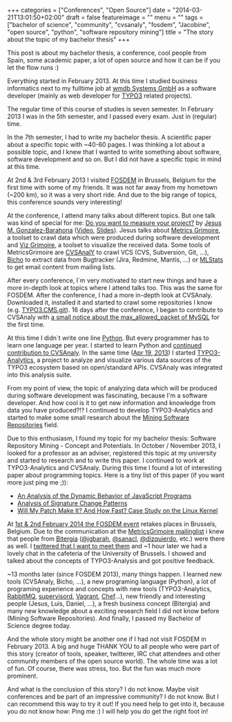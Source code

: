 +++
categories = ["Conferences", "Open Source"]
date = "2014-03-21T13:01:50+02:00"
draft = false
featureimage = ""
menu = ""
tags = ["bachelor of science", "community", "cvsanaly", "fosdem", "Jacobine", "open source", "python", "software repository mining"]
title = "The story about the topic of my bachelor thesis"
+++

This post is about my bachelor thesis, a conference, cool people from Spain, some academic paper, a lot of open source and how it can be if you let the flow runs :)

Everything started in February 2013.
At this time I studied business informatics next to my fulltime job at [wmdb Systems GmbH](https://www.wmdb.de/) as a software developer (mainly as web developer for [TYPO3](https://typo3.org/) related projects).

<!--more-->

The regular time of this course of studies is seven semester.
In February 2013 I was in the 5th semester, and I passed every exam.
Just in (regular) time.

In the 7th semester, I had to write my bachelor thesis.
A scientific paper about a specific topic with ~40-60 pages.
I was thinking a lot about a possible topic, and I knew that I wanted to write something about software, software development and so on.
But I did not have a specific topic in mind at this time.

At 2nd & 3rd February 2013 I visited [FOSDEM](https://archive.fosdem.org/2013/) in Brussels, Belgium for the first time with some of my friends.
It was not far away from my hometown (~200 km), so it was a very short ride.
And due to the big range of topics, this conference sounds very interesting!

At the conference, I attend many talks about different topics.
But one talk was kind of special for me: [Do you want to measure your project?](https://archive.fosdem.org/2013/schedule/event/do_you_want_to_measure_your_project/) by [Jesus M. Gonzalez-Barahona](https://archive.fosdem.org/2013/schedule/speaker/jesus_m_gonzalez_barahona/) ([Video](https://ftp.fau.de/fosdem/2013/lightningtalks/Do_you_want_to_measure_your_project_.webm), [Slides](https://speakerdeck.com/jgbarah/do-you-want-to-measure-your-project)).
Jesus talks about [Metrics Grimoire](https://metricsgrimoire.github.io/), a toolset to crawl data which were produced during software development and [Viz Grimoire](https://vizgrimoire.bitergia.org/), a toolset to visualize the received data.
Some tools of MetricsGrimoire are [CVSAnalY](https://github.com/MetricsGrimoire/CVSAnalY) to crawl VCS (CVS, Subversion, Git, ...), [Bicho](https://github.com/MetricsGrimoire/Bicho) to extract data from Bugtracker (Jira, Redmine, Mantis, ...) or [MLStats](https://github.com/MetricsGrimoire/MailingListStats) to get email content from mailing lists.

After every conference, I`m very motivated to start new things and have a more in-depth look at topics where I attend talks too.
This was the same for FOSDEM.
After the conference, I had a more in-depth look at CVSAnaly.
Downloaded it, installed it and started to crawl some repositories I know (e.g. [TYPO3.CMS.git](https://git.typo3.org/Packages/TYPO3.CMS.git)).
16 days after the conference, I began to contribute to CVSAnaly with [a small notice about the max_allowed_packet of MySQL](https://github.com/MetricsGrimoire/CVSAnalY/commit/d69e569d2dff5fa8e98cc0f3c414071eaaf37984) for the first time.

At this time I didn`t write one line [Python](https://www.python.org/).
But every programmer has to learn one language per year.
I started to learn Python and [continued contribution to CVSAnaly](https://github.com/MetricsGrimoire/CVSAnalY/commits?author=andygrunwald).
In the same time ([Apr 19, 2013](https://github.com/andygrunwald/Jacobine/commit/b44dd91e359ad55478919cc94278d26fffbdde03)) I started [TYPO3-Analytics](https://github.com/andygrunwald/Jacobine), a project to analyze and visualize various data sources of the TYPO3 ecosystem based on open/standard APIs.
CVSAnaly was integrated into this analysis suite.

From my point of view, the topic of analyzing data which will be produced during software development was fascinating, because I'm a software developer.
And how cool is it to get new information and knowledge from data you have produced?!? I continued to develop TYPO3-Analytics and started to make some small research about the [Mining Software Repositories](https://en.wikipedia.org/wiki/Mining_Software_Repositories) field.

Due to this enthusiasm, I found my topic for my bachelor thesis: Software Repository Mining - Concept and Potentials.
In October / November 2013, I looked for a professor as an adviser, registered this topic at my university and started to research and to write this paper.
I continued to work at TYPO3-Analytics and CVSAnaly.
During this time I found a lot of interesting paper about programming topics.
Here is a tiny list of this paper (if you want more just ping me ;)):

* [An Analysis of the Dynamic Behavior of JavaScript Programs](https://sss.cs.purdue.edu/projects/dynjs/pldi275-richards.pdf)
* [Analysis of Signature Change Patterns](https://citeseerx.ist.psu.edu/viewdoc/download?doi=10.1.1.76.3203&rep=rep1&type=pdf)
* [Will My Patch Make It? And How Fast? Case Study on the Linux Kernel](https://dergipark.org.tr/tr/download/article-file/729012)

At [1st & 2nd February 2014 the FOSDEM event](https://fosdem.org/2014/) retakes places in Brussels, Belgium.
Due to the communication at the [MetricsGrimoire mailinglist](https://lists.libresoft.es/listinfo/metrics-grimoire) i knew that people from [Bitergia](https://bitergia.com/) ([@jgbarah](https://twitter.com/jgbarah/), [@sanacl](https://twitter.com/sanacl), [@dizquierdo](https://twitter.com/dizquierdo), etc.) were there as well.
I [twittered that I want to meet them](https://twitter.com/andygrunwald/status/428850540228132864) and ~1 hour later we had a lovely chat in the cafeteria of the University of Brussels.
I showed and talked about the concepts of TYPO3-Analysis and got positive feedback.

~13 months later (since FOSDEM 2013), many things happen.
I learned new tools (CVSAnaly, Bicho, ...), a new programing language (Python), a lot of programing experience and concepts with new tools (TYPO3-Analytics, [RabbitMQ](https://www.rabbitmq.com/), [supervisord](https://supervisord.org/), [Vagrant](https://www.vagrantup.com/), [Chef](https://www.getchef.com/chef/)...), new friendly and interesting people (Jesus, Luis, Daniel, ...), a fresh business concept (Bitergia) and many new knowledge about a exciting research field I did not know before (Mining Software Repositories).
And finally, I passed my Bachelor of Science degree today.

And the whole story might be another one if I had not visit FOSDEM in February 2013.
A big and huge THANK YOU to all people who were part of this story (creator of tools, speaker, twitterer, IRC chat attendees and other community members of the open source world).
The whole time was a lot of fun.
Of course, there was stress, too.
But the fun was much more prominent.

And what is the conclusion of this story? I do not know.
Maybe visit conferences and be part of an impressive community? I do not know.
But I can recommend this way to try it out! If you need help to get into it, because you do not know how: Ping me :)
I will help you do get the right foot in!